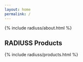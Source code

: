 ```yaml
---
layout: home
permalink: /
---
```


{% include radiuss/about.html %}

## RADIUSS Products

{% include radiuss/products.html %}
